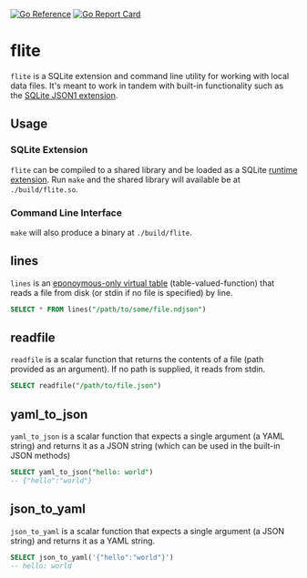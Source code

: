 [![Go Reference](https://pkg.go.dev/badge/github.com/augmentable-dev/flite.svg)](https://pkg.go.dev/github.com/augmentable-dev/flite)
[![Go Report Card](https://goreportcard.com/badge/github.com/augmentable-dev/flite)](https://goreportcard.com/report/github.com/augmentable-dev/flite)

# flite

`flite` is a SQLite extension and command line utility for working with local data files.
It's meant to work in tandem with built-in functionality such as the [SQLite JSON1 extension](https://www.sqlite.org/json1.html).

## Usage

### SQLite Extension

`flite` can be compiled to a shared library and be loaded as a SQLite [runtime extension](https://sqlite.org/loadext.html).
Run `make` and the shared library will available be at `./build/flite.so`.

### Command Line Interface

`make` will also produce a binary at `./build/flite`.

## lines

`lines` is an [eponoymous-only virtual table](https://www.sqlite.org/vtab.html#eponymous_only_virtual_tables) (table-valued-function) that reads a file from disk (or stdin if no file is specified) by line.

```sql
SELECT * FROM lines("/path/to/some/file.ndjson")
```

## readfile

`readfile` is a scalar function that returns the contents of a file (path provided as an argument).
If no path is supplied, it reads from stdin.

```sql
SELECT readfile("/path/to/file.json")
```

## yaml_to_json

`yaml_to_json` is a scalar function that expects a single argument (a YAML string) and returns it as a JSON string (which can be used in the built-in JSON methods)

```sql
SELECT yaml_to_json("hello: world")
-- {"hello":"world"}
```

## json_to_yaml

`json_to_yaml` is a scalar function that expects a single argument (a JSON string) and returns it as a YAML string.

```sql
SELECT json_to_yaml('{"hello":"world"}')
-- hello: world
```
